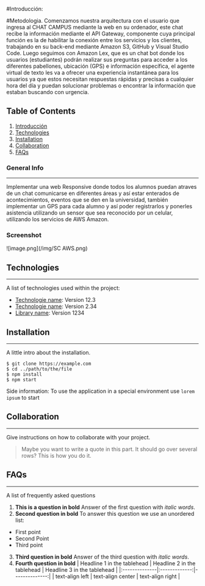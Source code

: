 #Introducción:

#Metodologia.
Comenzamos nuestra arquitectura con el usuario que ingresa al CHAT CAMPUS mediante 
la web en su ordenador, este chat recibe la información mediante el API Gateway, 
componente cuya principal función es la de habilitar la conexión entre los servicios
y los clientes, trabajando en su back-end mediante Amazon S3, GitHub y Visual Studio Code.
Luego seguimos con Amazon Lex, que es un chat bot donde los usuarios (estudiantes) podrán 
realizar sus preguntas para acceder a los diferentes pabellones, ubicación (GPS) e información 
específica, el agente virtual de texto les va a ofrecer una experiencia instantánea para 
los usuarios ya que estos necesitan respuestas rápidas y precisas a cualquier hora del día y
puedan solucionar problemas o encontrar la información que estaban buscando con urgencia.
## Table of Contents
1. [Introducción](#introduccion)
2. [Technologies](#technologies)
3. [Installation](#installation)
4. [Collaboration](#collaboration)
5. [FAQs](#faqs)
### General Info
***
Implementar una web Responsive donde todos los alumnos puedan atraves de un chat 
comunicarse en diferentes áreas y así estar enterados de acontecimientos, eventos 
que se den en la universidad, también implementar un GPS para cada alumno y así 
poder registrarlos y ponerles asistencia utilizando un sensor que sea reconocido 
por un celular, utilizando los servicios de AWS Amazon. 
### Screenshot
![image.png](/img/SC AWS.png)
## Technologies
***
A list of technologies used within the project:
* [Technologie name](https://example.com): Version 12.3 
* [Technologie name](https://example.com): Version 2.34
* [Library name](https://example.com): Version 1234
## Installation
***
A little intro about the installation. 
```
$ git clone https://example.com
$ cd ../path/to/the/file
$ npm install
$ npm start
```
Side information: To use the application in a special environment use ```lorem ipsum``` to start
## Collaboration
***
Give instructions on how to collaborate with your project.
> Maybe you want to write a quote in this part. 
> It should go over several rows?
> This is how you do it.
## FAQs
***
A list of frequently asked questions
1. **This is a question in bold**
Answer of the first question with _italic words_. 
2. __Second question in bold__ 
To answer this question we use an unordered list:
* First point
* Second Point
* Third point
3. **Third question in bold**
Answer of the third question with *italic words*.
4. **Fourth question in bold**
| Headline 1 in the tablehead | Headline 2 in the tablehead | Headline 3 in the tablehead |
|:--------------|:-------------:|--------------:|
| text-align left | text-align center | text-align right |